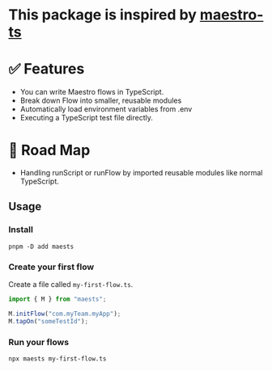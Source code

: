 # This package is inspired by [maestro-ts](https://github.com/johkade/maestro-ts)

# ✅ Features

- You can write Maestro flows in TypeScript.
- Break down Flow into smaller, reusable modules
- Automatically load environment variables from .env
- Executing a TypeScript test file directly.

# 🚀 Road Map

- Handling runScript or runFlow by imported reusable modules like normal TypeScript.

## Usage

### Install

```sh:
pnpm -D add maests
```

### Create your first flow

Create a file called `my-first-flow.ts`.

```typescript
import { M } from "maests";

M.initFlow("com.myTeam.myApp");
M.tapOn("someTestId");
```

### Run your flows

```sh
npx maests my-first-flow.ts
```

